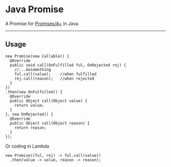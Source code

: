 # Java Promise #

A Promise for [Promises/A+](https://promisesaplus.com/) in Java.

----------

## Usage ##

    new Promise(new Callable() {
	  @Override
	  public void call(OnFulfilled ful, OnRejected rej) {
		//...dosomething
		ful.call(value);	//when fulfilled
		rej.call(reason);	//when rejected
	  }
	})
	.then(new OnFulfulled() {
	  @Override
	  public Object call(Object value) {
		return value;
	  }
	}, new OnRejected() {
	  @Override
	  public Object call(Object reason) {
		return reason;
	  }
	});

Or coding in Lambda

	new Promise((ful, rej) -> ful.call(value))
	  .then(value -> value, reason -> reason);
		